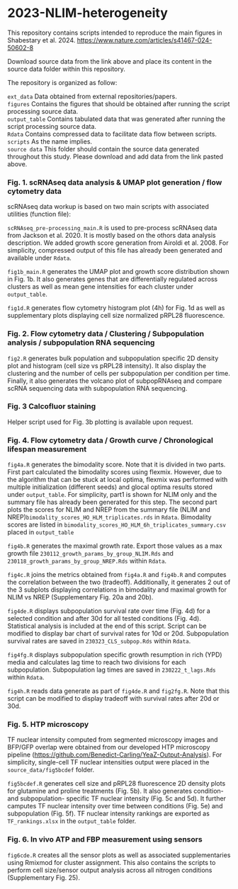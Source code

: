 # 2023-NLIM-heterogeneity

This repository contains scripts intended to reproduce the main figures in Shabestary et al. 2024. 
https://www.nature.com/articles/s41467-024-50602-8

Download source data from the link above and place its content in the source data folder within this repository. 


The repository is organized as follow:

`ext_data` Data obtained from external repositories/papers.  
`figures` Contains the figures that should be obtained after running the script processing source data.  
`output_table` Contains tabulated data that was generated after running the script processing source data.  
`Rdata` Contains compressed data to facilitate data flow between scripts.  
`scripts` As the name implies.  
`source data` This folder should contain the source data generated throughout this study. Please download and add data from the link pasted above.  

### Fig. 1. scRNAseq data analysis & UMAP plot generation / flow cytometry data ###

scRNAseq data workup is based on two main scripts with associated utilities (function file):

`scRNAseq_pre-processing_main.R` is used to pre-process scRNAseq data from Jackson et al. 2020. It is mostly based on the othors data analysis description. We added growth score generation from Airoldi et al. 2008. For simplicity, compressed output of this file has already been generated and available under `Rdata`.

`fig1b_main.R` generates the UMAP plot and growth score distribution shown in Fig. 1b. It also generates genes that are differentially regulated across clusters as well as mean gene intensities for each cluster under `output_table`.

`fig1d.R` generates flow cytometry histogram plot (4h) for Fig. 1d as well as supplementary plots displaying cell size normalized pRPL28 fluorescence.

### Fig. 2. Flow cytometry data / Clustering / Subpopulation analysis / subpopulation RNA sequencing ###

`fig2.R` generates bulk population and subpopulation specific 2D density plot and histogram (cell size vs pRPL28 intensity). It also display the clustering and the number of cells per subpopulation per condition per time. Finally, it also generates the volcano plot of subpopRNAseq and compare scRNA sequencing data with subpopulation RNA sequencing.

### Fig. 3 Calcofluor staining ###

Helper script used for Fig. 3b plotting is available upon request.

### Fig. 4. Flow cytometry data / Growth curve / Chronological lifespan measurement ###

`fig4a.R` generates the bimodality score. Note that it is divided in two parts. First part calculated the bimodality scores using flexmix. However, due to the algorithm that can be stuck at local optima, flexmix was performed with multiple initialization (different seeds) and glocal optima results stored under `output_table`. For simplicity, part1 is shown for NLIM only and the summary file has already been generated for this step. The second part plots the scores for NLIM and NREP from the summary file (NLIM and NREP)`bimodality_scores_HO_HLM_triplicates.rds` in `Rdata`. Bimodality scores are listed in `bimodality_scores_HO_HLM_6h_triplicates_summary.csv` placed in `output_table`

`fig4b.R` generates the maximal growth rate. Export those values as a max growth file `230112_growth_params_by_group_NLIM.Rds` and `230118_growth_params_by_group_NREP.Rds` within `Rdata`.

`fig4c.R` joins the metrics obtained from `fig4a.R` and `fig4b.R` and computes the correlation between the two (tradeoff). Additionally, it generates 2 out of the 3 subplots displaying correlations in bimodality and maximal growth for NLIM vs NREP (Supplementary Fig. 20a and 20b).

`fig4de.R` displays subpopulation survival rate over time (Fig. 4d) for a selected condition and after 30d for all tested conditions (Fig. 4d). Statistical analysis is included at the end of this script. Script can be modified to display bar chart of survival rates for 10d or 20d. Subpopulation survival rates are saved in `230323_CLS_subpop.Rds` within `Rdata`.

`fig4fg.R` displays subpopulation specific growth resumption in rich (YPD) media and calculates lag time to reach two divisions for each subpopulation. Subpopulation lag times are saved in `230222_t_lags.Rds` within `Rdata`.

`fig4h.R` reads data generate as part of `fig4de.R` and `fig2fg.R`. Note that this script can be modified to display tradeoff with survival rates after 20d or 30d.

### Fig. 5. HTP microscopy ###

TF nuclear intensity computed from segmented microscopy images and BFP/GFP overlap were obtained from our developed HTP microscopy pipeline (https://github.com/Benedict-Carling/YeaZ-Output-Analysis). For simplicity, single-cell TF nuclear intensities output were placed in the `source_data/fig5bcdef` folder.

`fig5bcdef.R` generates cell size and pRPL28 fluorescence 2D density plots for glutamine and proline treatments (Fig. 5b). It also generates condition- and subpopulation- specific TF nuclear intensity (Fig. 5c and 5d). It further camputes TF nuclear intensity over time between conditions (Fig. 5e) and subpopulation (Fig. 5f). TF nuclear intensity rankings are exported as `TF_rankings.xlsx` in the `output_table` folder. 

### Fig. 6. In vivo ATP and FBP measurement using sensors ###

`fig6cde.R` creates all the sensor plots as well as associated supplementaries using Rmixmod for cluster assignment. This also contains the scripts to perform cell size/sensor output analysis across all nitrogen conditions (Supplementary Fig. 25). 



